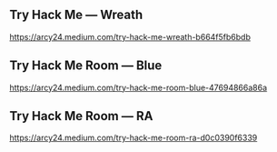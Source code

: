 ## Try Hack Me — Wreath

https://arcy24.medium.com/try-hack-me-wreath-b664f5fb6bdb


## Try Hack Me Room — Blue

https://arcy24.medium.com/try-hack-me-room-blue-47694866a86a

## Try Hack Me Room — RA

https://arcy24.medium.com/try-hack-me-room-ra-d0c0390f6339

